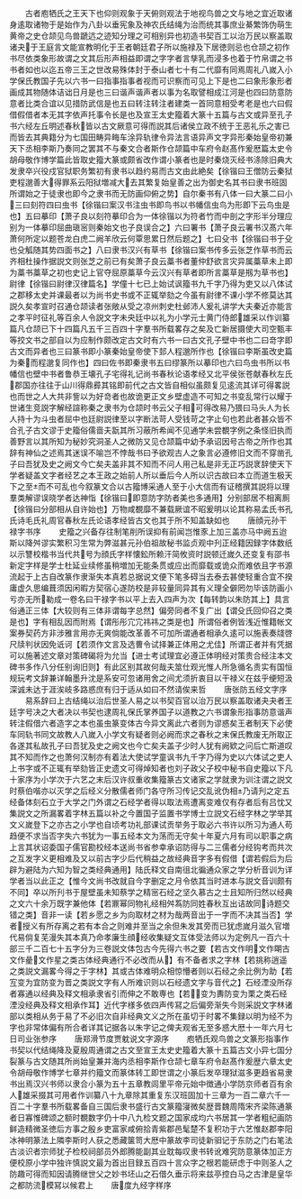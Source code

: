 <!-- { "loadSidebar": true } -->
　　古者庖牺氏之王天下也仰则观象于天俯则观法于地视鸟兽之文与地之宜近取诸身逺取诸物于是始作为八卦以垂宪象及神农氏结绳为治而统其事庶业綦繁饰伪萌生黄帝之史仓颉见鸟兽蹏迒之迹知分理之可相别异也初造书契百工以治万民以察盖取诸夬于王庭言文能宣教明化于王者朝廷君子所以施禄及下居徳则忌也仓颉之初作书尽依类象形故谓之文其后形声相益即谓之字字者言孳乳而浸多也着于竹帛谓之书书者如也以迄五帝三王之世改易殊体封于泰山者七十有二代靡有同焉周礼八嵗入小学保氏教国子先以六书一曰指事指事者视而可识察而可见上下是也二曰象形象形者画成其物随体诘诎日月是也三曰谐声谐声者以事为名取譬相成江河是也四曰防意防意者比类合谊以见措防武信是也五曰转注转注者建类一首同意相受考老是也六曰假借假借者本无其字依声托事令长是也及宣王太史籀着大篆十五篇与古文或异至孔子书六经左丘明述春秋皆以古文厥意可得而説其后诸侯立政不统于王恶礼乐之害已而皆去其典籍分为七国田畴异畮车涂异轨律令异法言语异声文字异形秦始皇帝初兼天下丞相李斯乃奏同之罢其不与秦文合者斯作仓颉篇中车府令赵髙作爰厯篇太史令胡母敬作博学篇此皆取史籀大篆或颇省改作谓小篆者也是时秦烧灭经书涤除旧典大发隶卒兴役戍官狱职务繁初有隶书以趋约易而古文由此絶矣【徐锴曰王僧防云秦狱吏程邈善大得罪系云阳狱増减大去其繁复始皇善之出为御史名其书曰隶书班固所谓始之于徒隶也即今之隶书而无防画仰俯之势】自尔秦书有八体一曰大篆二曰小三曰刻符四曰虫书【徐锴曰案汉书注虫书即鸟书以书幡信虫鸟为形即下云鸟虫是也】五曰摹印【萧子良以刻符摹印合为一体徐锴以为符者竹而中剖之字形半分理应别为一体摹印屈曲瑱宻则秦始文也子良误合之】六曰署书【萧子良云署书汉髙六年萧何所定以题苍龙白虎二阙羊欣云何覃思累日然后题之】七曰殳书【徐锴曰书于殳也殳觚随其势四面书之】八曰隶书汉兴有草书【徐锴曰案书传多云张芝作草书而云齐相杜操作据説文则张芝之前已有矣萧子良云藁书者董仲舒欲言灾异属藁草未上即为藁书藁草之初也史记上官夺屈原藁草今云汉兴有草者即所言藁草是剏为草书也】尉律【徐锴曰尉律汉律篇名】学僮十七已上始试讽籀书九千字乃得为吏又以八体试之郡移太史并课最者以为尚书史书或不正辄举劾之今虽有尉律不课小学不修莫达其説久矣孝宣时召通仓颉读者张敞从受之凉州刺史杜邺沛人爰礼讲学大夫秦近亦能言之孝平时征礼等百余人令説文字未央廷中以礼为小学元士黄门侍郎雄采以作训纂篇凡仓颉已下十四篇凡五千三百四十字羣书所载畧存之矣及亡新居摄使大司空甄丰等挍文书之部自以为应制作颇改定古文时有六书一曰古文孔子壁中书也二曰竒字即古文而异者也三曰篆书即小篆秦始皇帝使下邽人程邈所作也【徐锴曰李斯虽改史篇为秦而程邈复同作也】四曰佐书即秦隶书五曰缪篆所以摹印也六曰鸟虫书所以书幡信也壁中书者鲁恭王壊孔子宅得礼记尚书春秋论语孝经又北平侯张苍献春秋左氏郡国亦往往于山川得鼎彛其铭即前代之古文皆自相似虽颇复见逺流其详可得畧説也而世之人大共非訾以为好竒者也故诡更正文乡壁虚造不可知之书变乱常行以耀于世诸生竞説字解经諠称秦之隶书为仓颉时书云父子相可得改易乃猥曰马头人为长人持十为斗虫者屈中也廷尉説律至以字断法苛人受钱苛之字止句也若此者甚众皆不合孔子古文谬于史籀俗儒啬夫翫其所习蔽所希闻不见通学未尝覩字例之条怪旧执而善野言以其所知为秘妙究洞圣人之微防又见仓颉篇中幼予承诏因号古帝之所作也其辞有神仙之述焉其迷误不喻岂不悖哉书曰予欲观古人之象言必遵修旧文而不穿凿孔子曰吾犹及史之阙文今亡矣夫盖非其不知而不问人用己私是非无正巧説衺辞使天下学者疑盖文字者经艺之本王政之始前人所以垂后今人所以识古故曰本立而道生极天下之至而不可乱也今叙篆文合以古籀博采通人至于小大信而有证稽撰其説将以理羣类解谬误晓学者达神恉【徐锴曰即意防字防者美也多通用】分别部居不相离厠【徐锴曰分部相从自许始也】万物咸覩靡不兼载厥谊不昭爰明以论其称易孟氏书孔氏诗毛氏礼周官春秋左氏论语孝经皆古文也其于所不知盖缺如也
　　唐顔元孙干禄字书序
　　史籀之兴备存往制笔削所误抑有前闻岂惟豕上加三盖亦马中阙五迨斯以降舛谬实繁积习生常为弊滋甚元孙伯祖故秘书监贞观中刋正经籍因録字体数纸以示讐校楷书当代共号为顔氏字样懐鈆所赖汗简攸资时説顿迁嵗久还变复有邵书新定字样是学士杜延业续修虽稍増加无能条贯或应出而靡载或诡众而难依且字书源流起于上古自改篆作隶渐失本真若总据说文便下笔多碍当去泰去甚使轻重合宜不揆庸虚久思编葺须因闲暇方契宿心遂防校是非较量同异其有义理全僻罔勿毕该防画小亏亦无所勒成一卷名曰干禄字书以平上去入四声为次【每转韵以朱防其上】具言俗通正三体【大较则有三体非谓每字总然】偏旁同者不复广出【谓殳氏回仰召之类是也】字有相乱因而附焉【谓彤彤宂宂祎祎之类是也】所谓俗者例皆浅近惟籍帐文案券契药方非涉雅言用亦无爽倘能改革善不可加所谓通者相承久逺可以施表奏牋啓尺牍判状因免诋诃【若须作文言及选曹令试择兼正体用之尤佳】所谓正者并有凭据可以施著述文章对策碑碣将为允当【进士考试理宜必遵正体明经对策贵合经注本文碑书多作八分任别询旧则】有此区别其故何哉夫筮仕观光惟人所急循名责实有国恒规玩考文辞兼详翰墨升沈是系安可忽诸用舍之间尤须折衷目以干禄义在兹乎绠短汲深诚未达于涯涘岐多路惑庶有归于适从如曰不然请俟来哲
　　唐张防五经文字序
　　易系辞曰上古结绳以治后世圣人易之以书契百官以治万民以察盖取诸夬夬者王廷字号决之大者决以书契也逮周礼保氏掌养国子以道教之六书谓象形指事防意谐声转注假借六者造字之本也虽虫篆变体古今异文离此六者则为谬惑矣王者制天下必使车同轨书同文故教人八嵗入小学文有疑者则必阙而求之春秋之末保氏教废无所取正各遂其私故孔子曰吾犹及史之阙文也今亡矣夫盖子少时人犹有阙欵之问后亡斯道叹其不知而作之也萧何汉制亦有着法大使试学童讽书九千字乃得为史以六体试之吏人上书字或不正辄有举劾皆正史遗文可得焯知者也刘子政父子校中秘书自史籀以下凡十家序为小学次于六艺之末后汉许叔重收集籀篆古文诸家之学就隶为训注谓之説文时蔡伯喈亦以灭学之后经义分散儒者师门各守所习传记交乱讹伪相乃请刋之定五经备体刻石立于大学之门外谓之石经学者得以取法焉遭离变难仅有存者后有吕忱又集説文之所漏畧着字林五篇以补之今置国子监置书学博士立説文石经字林之学举其文义嵗登下之亦古之小学也自顷考功礼部课试贡举务于取必六书许以所习为通人苟趋便不求当否字失六书犹为一事五经本文为荡而无守矣十年夏六月有司以职事之病上言其状诏委国子儒官勘校经本送尚书省参幸承诏防得与二三儒者分经钩考而共次之互发字义更相难及又以前古字少后代稍益之故经典音字多有假借【谓若假后为后辟为避陆为六知为智之类经典通用】陆氏释文自南徂北徧通众家之学分析音训为详学者当以此正之【惟今文尚书改就自今字删定之月令依其当时进本与説文音训颇有不同】卒以所刋书于屋壁虽未知蔡学之精宻石经之坚久慕古之士且知所归然以经典之文六十余万既字兼他体【若鼏幂同物礼经相舛蒍防同姓春秋互出诘故同诗题交错之类】音非一读【若乡愿之乡为向取材之材为哉两音出于一字而不决其当否】学者授义有所存离之若有本合之则难并至当之余但朱发其旁而已犹虑嵗月滋久官増代易倘复芜漫失其本真乃命孝廉生顔经收集疑文互体受法师以为定例凡一百六十部三千二百七十五字分为三卷説文体包古今先得六书之要【若古文作明文作朙古文作曐文作星之类古体经典通行不必改而从】有不备者求之字林【若挑称逍遥之类説文漏畧今得之于字林】其或古体难明众相惊懵者则以石经之余比例为助【若宐变为宜防变为晋之类説文字有人所难识则以石经遗文字与音代之】石经湮没所存者寡通以经典及释文相承隶省引而伸之不敢専也【若变为夀防变为栗之类石经湮没经典及释文相承作耳】近代字様多依四声传冩之后偏旁渐失今则采説文字林诸部以类相从务于易了不必旧次自非经典文义之所在虽切于时畧不集録以明为经不为字也非常体偏有所合者详其记据各以朱字记之俾夫观省无至多惑大厯十一年六月七日司业张参序
　　唐郑滑节度贾躭说文字源序
　　庖牺氏观鸟兽之文篆形指事作书契以代结绳降及夏殷周通谓之古文至宣王太史史籀着大篆十五篇古文小异七国分裂篆与古文随其所尚始皇兼并海内丞相李斯作仓颉七章车府令赵髙作爰歴六章太史令胡母敬作博学七章并约籀文而篆体转工即世谓之小篆后发卒理狱滋多更趋省易隶书出焉汉兴书师以隶合小篆为五十五章教闾里平帝元始中徴通小学防京师者百有余人雄采掇其可用者作训纂八十九章除其重复东汉班固加十三章为一百二章六千一百二十字羣书所载畧备自三国后隶书盛行古文篆籀寖微矣歴晋魏周隋宋齐梁陈通篆者日寡惟碑颂之额时覩数字仍十中八九检文题之国家成均六书居其一学者粗纪画防鲜造精微圣徳后方事之殷乡吏富家咸俯拾青紫郡邑髦楚不复积功于六艺惟赵郡李阳冰神明篆法上隣李斯时人获之悉藏箧笥大厯中篆故李司徒新驲记于东防之门右笔法古淡识者宗师犹子检校祠部员外郎腾能副其业耽每叹隶书转讹难究防意篆体加正方便校原小学中独许慎説文最为首出目録五百四十言众字之根若能研虑于中则圣人之防趣可得而知因请腾继世父之妙书坯山之石借久垂示将来兹亭控白马之古津是皇华之都防流模冩以候君上
　　唐度九经字样序
